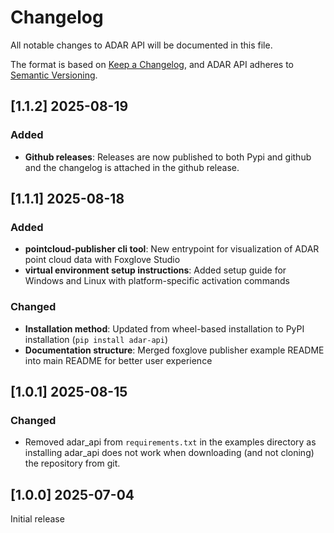 # Changelog

All notable changes to ADAR API will be documented in this file.

The format is based on [Keep a Changelog](https://keepachangelog.com/en/1.1.0/),
and ADAR API adheres to [Semantic Versioning](https://semver.org/spec/v2.0.0.html).

## [1.1.2] 2025-08-19

### Added

- **Github releases**: Releases are now published to both Pypi and github and the changelog is attached in the github release.

## [1.1.1] 2025-08-18

### Added

- **pointcloud-publisher cli tool**: New entrypoint for visualization of ADAR point cloud data with Foxglove Studio
- **virtual environment setup instructions**: Added setup guide for Windows and Linux with platform-specific activation commands

### Changed

- **Installation method**: Updated from wheel-based installation to PyPI installation (`pip install adar-api`)
- **Documentation structure**: Merged foxglove publisher example README into main README for better user experience


## [1.0.1] 2025-08-15

### Changed

- Removed adar_api from `requirements.txt` in the examples directory as installing adar_api does not work when downloading (and not cloning) the repository from git.

## [1.0.0] 2025-07-04

Initial release
